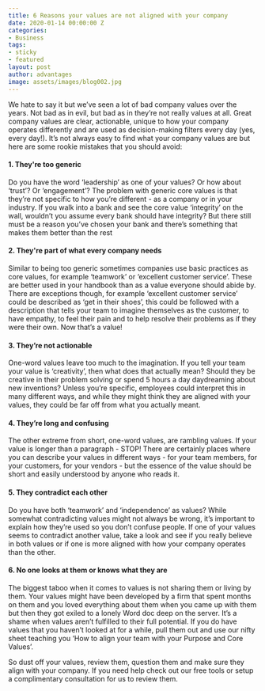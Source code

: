 ```yaml
---
title: 6 Reasons your values are not aligned with your company
date: 2020-01-14 00:00:00 Z
categories:
- Business
tags:
- sticky
- featured
layout: post
author: advantages
image: assets/images/blog002.jpg
---
```


We hate to say it but we’ve seen a lot of bad company values over the years. Not bad as in evil, but bad as in they’re not really values at all. Great company values are clear, actionable, unique to how your company operates differently and are used as decision-making filters every day (yes, every day!). It’s not always easy to find what your company values are but here are some rookie mistakes that you should avoid:

#### 1. They're too generic

Do you have the word ‘leadership’ as one of your values? Or how about ‘trust’? Or ‘engagement’? The problem with generic core values is that they’re not specific to how you’re different - as a company or in your industry. If you walk into a bank and see the core value ‘integrity’ on the wall, wouldn’t you assume every bank should have integrity? But there still must be a reason you’ve chosen your bank and there’s something that makes them better than the rest
 

#### 2. They're part of what every company needs

Similar to being too generic sometimes companies use basic practices as core values, for example ‘teamwork’ or ‘excellent customer service’. These are better used in your handbook than as a value everyone should abide by. There are exceptions though, for example ‘excellent customer service’ could be described as ‘get in their shoes’, this could be followed with a description that tells your team to imagine themselves as the customer, to have empathy, to feel their pain and to help resolve their problems as if they were their own. Now that’s a value!


#### 3. They’re not actionable

One-word values leave too much to the imagination. If you tell your team your value is ‘creativity’, then what does that actually mean? Should they be creative in their problem solving or spend 5 hours a day daydreaming about new inventions? Unless you’re specific, employees could interpret this in many different ways, and while they might think they are aligned with your values, they could be far off from what you actually meant.


#### 4. They’re long and confusing

The other extreme from short, one-word values, are rambling values. If your value is longer than a paragraph - STOP! There are certainly places where you can describe your values in different ways - for your team members, for your customers, for your vendors - but the essence of the value should be short and easily understood by anyone who reads it.


#### 5. They contradict each other

Do you have both ‘teamwork’ and ‘independence’ as values? While somewhat contradicting values might not always be wrong, it’s important to explain how they’re used so you don’t confuse people. If one of your values seems to contradict another value, take a look and see if you really believe in both values or if one is more aligned with how your company operates than the other.


#### 6. No one looks at them or knows what they are

The biggest taboo when it comes to values is not sharing them or living by them. Your values might have been developed by a firm that spent months on them and you loved everything about them when you came up with them but then they got exiled to a lonely Word doc deep on the server. It’s a shame when values aren’t fulfilled to their full potential. If you do have values that you haven’t looked at for a while, pull them out and use our nifty sheet teaching you ‘How to align your team with your Purpose and Core Values’.  


So dust off your values, review them, question them and make sure they align with your company. If you need help check out our free tools or setup a complimentary consultation for us to review them.
